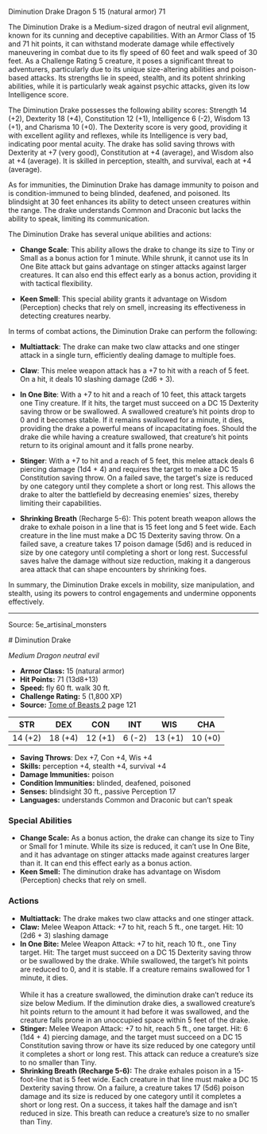 <MonsterName/>Diminution Drake</MonsterName>
<CreatureType/>Dragon</CreatureType>
<CR/>5</CR>
<AC/>15 (natural armor)</AC>
<HP/>71</HP>
<summary>The Diminution Drake is a Medium-sized dragon of neutral evil alignment, known for its cunning and deceptive capabilities. With an Armor Class of 15 and 71 hit points, it can withstand moderate damage while effectively maneuvering in combat due to its fly speed of 60 feet and walk speed of 30 feet. As a Challenge Rating 5 creature, it poses a significant threat to adventurers, particularly due to its unique size-altering abilities and poison-based attacks. Its strengths lie in speed, stealth, and its potent shrinking abilities, while it is particularly weak against psychic attacks, given its low Intelligence score. </summary>

<detail>

The Diminution Drake possesses the following ability scores: Strength 14 (+2), Dexterity 18 (+4), Constitution 12 (+1), Intelligence 6 (-2), Wisdom 13 (+1), and Charisma 10 (+0). The Dexterity score is very good, providing it with excellent agility and reflexes, while its Intelligence is very bad, indicating poor mental acuity. The drake has solid saving throws with Dexterity at +7 (very good), Constitution at +4 (average), and Wisdom also at +4 (average). It is skilled in perception, stealth, and survival, each at +4 (average).

As for immunities, the Diminution Drake has damage immunity to poison and is condition-immuned to being blinded, deafened, and poisoned. Its blindsight at 30 feet enhances its ability to detect unseen creatures within the range. The drake understands Common and Draconic but lacks the ability to speak, limiting its communication. 

The Diminution Drake has several unique abilities and actions:
- **Change Scale**: This ability allows the drake to change its size to Tiny or Small as a bonus action for 1 minute. While shrunk, it cannot use its In One Bite attack but gains advantage on stinger attacks against larger creatures. It can also end this effect early as a bonus action, providing it with tactical flexibility.
  
- **Keen Smell**: This special ability grants it advantage on Wisdom (Perception) checks that rely on smell, increasing its effectiveness in detecting creatures nearby.

In terms of combat actions, the Diminution Drake can perform the following:
- **Multiattack**: The drake can make two claw attacks and one stinger attack in a single turn, efficiently dealing damage to multiple foes.
  
- **Claw**: This melee weapon attack has a +7 to hit with a reach of 5 feet. On a hit, it deals 10 slashing damage (2d6 + 3).

- **In One Bite**: With a +7 to hit and a reach of 10 feet, this attack targets one Tiny creature. If it hits, the target must succeed on a DC 15 Dexterity saving throw or be swallowed. A swallowed creature’s hit points drop to 0 and it becomes stable. If it remains swallowed for a minute, it dies, providing the drake a powerful means of incapacitating foes. Should the drake die while having a creature swallowed, that creature’s hit points return to its original amount and it falls prone nearby.

- **Stinger**: With a +7 to hit and a reach of 5 feet, this melee attack deals 6 piercing damage (1d4 + 4) and requires the target to make a DC 15 Constitution saving throw. On a failed save, the target's size is reduced by one category until they complete a short or long rest. This allows the drake to alter the battlefield by decreasing enemies' sizes, thereby limiting their capabilities.

- **Shrinking Breath** (Recharge 5-6): This potent breath weapon allows the drake to exhale poison in a line that is 15 feet long and 5 feet wide. Each creature in the line must make a DC 15 Dexterity saving throw. On a failed save, a creature takes 17 poison damage (5d6) and is reduced in size by one category until completing a short or long rest. Successful saves halve the damage without size reduction, making it a dangerous area attack that can shape encounters by shrinking foes.

In summary, the Diminution Drake excels in mobility, size manipulation, and stealth, using its powers to control engagements and undermine opponents effectively.</detail>



---

Source: 5e_artisinal_monsters

<statblock>
# Diminution Drake

*Medium* *Dragon* *neutral evil*

- **Armor Class:** 15 (natural armor)
- **Hit Points:** 71 (13d8+13)
- **Speed:** fly 60 ft. walk 30 ft.
- **Challenge Rating:** 5 (1,800 XP)
- **Source:** [Tome of Beasts 2](https://koboldpress.com/kpstore/product/tome-of-beasts-2-for-5th-edition) page 121

| STR | DEX | CON | INT | WIS | CHA |
| --- | --- | --- | --- | --- | --- |
| 14 (+2) | 18 (+4) | 12 (+1) | 6 (-2) | 13 (+1) | 10 (+0) |

- **Saving Throws**: Dex +7, Con +4, Wis +4
- **Skills:** perception +4, stealth +4, survival +4
- **Damage Immunities:** poison
- **Condition Immunities:** blinded, deafened, poisoned
- **Senses:** blindsight 30 ft., passive Perception 17
- **Languages:** understands Common and Draconic but can’t speak

### Special Abilities

- **Change Scale:** As a bonus action, the drake can change its size to Tiny or Small for 1 minute. While its size is reduced, it can’t use In One Bite, and it has advantage on stinger attacks made against creatures larger than it. It can end this effect early as a bonus action.
- **Keen Smell:** The diminution drake has advantage on Wisdom (Perception) checks that rely on smell.

### Actions

- **Multiattack:** The drake makes two claw attacks and one stinger attack.
- **Claw:** Melee Weapon Attack: +7 to hit, reach 5 ft., one target. Hit: 10 (2d6 + 3) slashing damage
- **In One Bite:** Melee Weapon Attack: +7 to hit, reach 10 ft., one Tiny target. Hit: The target must succeed on a DC 15 Dexterity saving throw or be swallowed by the drake. While swallowed, the target’s hit points are reduced to 0, and it is stable. If a creature remains swallowed for 1 minute, it dies.<br><br>While it has a creature swallowed, the diminution drake can’t reduce its size below Medium. If the diminution drake dies, a swallowed creature’s hit points return to the amount it had before it was swallowed, and the creature falls prone in an unoccupied space within 5 feet of the drake.
- **Stinger:** Melee Weapon Attack: +7 to hit, reach 5 ft., one target. Hit: 6 (1d4 + 4) piercing damage, and the target must succeed on a DC 15 Constitution saving throw or have its size reduced by one category until it completes a short or long rest. This attack can reduce a creature’s size to no smaller than Tiny.
- **Shrinking Breath (Recharge 5-6):** The drake exhales poison in a 15-foot-line that is 5 feet wide. Each creature in that line must make a DC 15 Dexterity saving throw. On a failure, a creature takes 17 (5d6) poison damage and its size is reduced by one category until it completes a short or long rest. On a success, it takes half the damage and isn’t reduced in size. This breath can reduce a creature’s size to no smaller than Tiny.


</statblock>


